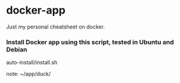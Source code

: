 # docker-app
Just my personal cheatsheet on docker.

### Install Docker app using this script, tested in Ubuntu and Debian
auto-install/install.sh

note:
~/app/duck/